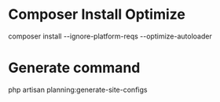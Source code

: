 # Composer Install Optimize

composer install --ignore-platform-reqs --optimize-autoloader

# Generate command

php artisan planning:generate-site-configs




